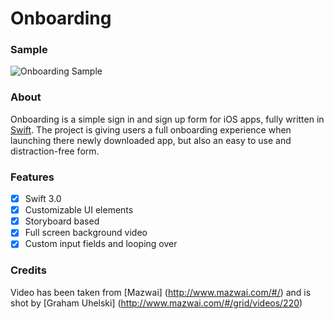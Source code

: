# Onboarding

### Sample

![Onboarding Sample](https://github.com/Wouter125/onboarding/blob/master/SignIn_Alt.gif)

### About

Onboarding is a simple sign in and sign up form for iOS apps, fully written in [Swift](https://developer.apple.com/swift/). The project is giving users a full onboarding experience when launching there newly downloaded app, but also an easy to use and distraction-free form. 

### Features

- [x] Swift 3.0 
- [x] Customizable UI elements
- [x] Storyboard based
- [x] Full screen background video
- [x] Custom input fields and looping over

### Credits

Video has been taken from [Mazwai] (http://www.mazwai.com/#/) and is shot by [Graham Uhelski] (http://www.mazwai.com/#/grid/videos/220)

 